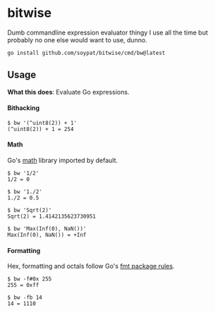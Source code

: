 # bitwise
Dumb commandline expression evaluator thingy I use all the time but probably no one else would want to use, dunno.

```sh
go install github.com/soypat/bitwise/cmd/bw@latest
```


## Usage
**What this does**: Evaluate Go expressions.
#### Bithacking

```
$ bw '(^uint8(2)) + 1'
(^uint8(2)) + 1 = 254
```

#### Math
Go's [math](https://pkg.go.dev/math) library imported by default.
```
$ bw '1/2'
1/2 = 0

$ bw '1./2'
1./2 = 0.5

$ bw 'Sqrt(2)'
Sqrt(2) = 1.4142135623730951

$ bw 'Max(Inf(0), NaN())'
Max(Inf(0), NaN()) = +Inf
```

#### Formatting
Hex, formatting and octals follow Go's [fmt package rules](https://pkg.go.dev/fmt).
```
$ bw -f#0x 255
255 = 0xff

$ bw -fb 14
14 = 1110
```